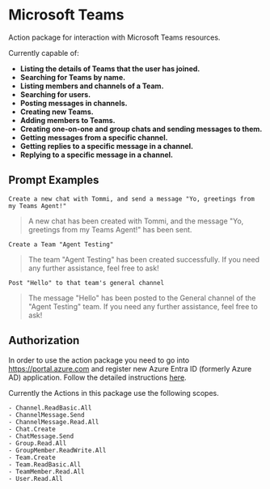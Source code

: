 # Microsoft Teams

Action package for interaction with Microsoft Teams resources.

Currently capable of:

- **Listing the details of Teams that the user has joined.**
- **Searching for Teams by name.**
- **Listing members and channels of a Team.**
- **Searching for users.**
- **Posting messages in channels.**
- **Creating new Teams.**
- **Adding members to Teams.**
- **Creating one-on-one and group chats and sending messages to them.**
- **Getting messages from a specific channel.**
- **Getting replies to a specific message in a channel.**
- **Replying to a specific message in a channel.**

## Prompt Examples

```
Create a new chat with Tommi, and send a message "Yo, greetings from my Teams Agent!"
```

> A new chat has been created with Tommi, and the message "Yo, greetings from my Teams Agent!" has been sent.

```
Create a Team "Agent Testing"
```

> The team "Agent Testing" has been created successfully. If you need any further assistance, feel free to ask!

```
Post "Hello" to that team's general channel
```

> The message "Hello" has been posted to the General channel of the "Agent Testing" team. If you need any further assistance, feel free to ask!

## Authorization

In order to use the action package you need to go into https://portal.azure.com and register new Azure Entra ID (formerly Azure AD) application. Follow the detailed instructions [here](https://sema4.ai/docs/actions/auth/microsoft).

Currently the Actions in this package use the following scopes.

    - Channel.ReadBasic.All
    - ChannelMessage.Send
    - ChannelMessage.Read.All
    - Chat.Create
    - ChatMessage.Send
    - Group.Read.All
    - GroupMember.ReadWrite.All
    - Team.Create
    - Team.ReadBasic.All
    - TeamMember.Read.All
    - User.Read.All
